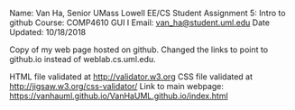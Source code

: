 Name: Van Ha, Senior UMass Lowell EE/CS Student
Assignment 5: Intro to github
Course: COMP4610 GUI I
Email: van_ha@student.uml.edu
Date Updated: 10/18/2018


Copy of my web page hosted on github. Changed the links
to point to github.io instead of weblab.cs.uml.edu.

HTML file validated at http://validator.w3.org
CSS file validated at http://jigsaw.w3.org/css-validator/
Link to main webpage: https://vanhauml.github.io/VanHaUML.github.io/index.html
